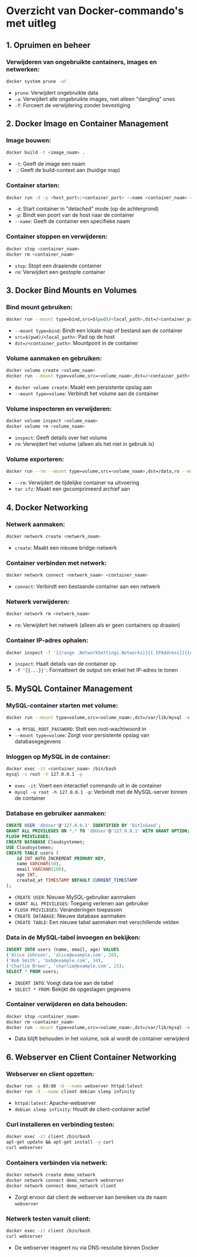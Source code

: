 # Overzicht van Docker-commando's met uitleg

## 1. Opruimen en beheer
### Verwijderen van ongebruikte containers, images en netwerken:
```bash
docker system prune -af
```
* `prune`: Verwijdert ongebruikte data
* `-a`: Verwijdert alle ongebruikte images, niet alleen "dangling" ones
* `-f`: Forceert de verwijdering zonder bevestiging

## 2. Docker Image en Container Management
### Image bouwen:
```bash
docker build -t <image_naam> .
```
* `-t`: Geeft de image een naam
* `.`: Geeft de build-context aan (huidige map)

### Container starten:
```bash
docker run -d -p <host_port>:<container_port> --name <container_naam> <image_naam>
```
* `-d`: Start container in "detached" mode (op de achtergrond)
* `-p`: Bindt een poort van de host naar de container
* `--name`: Geeft de container een specifieke naam

### Container stoppen en verwijderen:
```bash
docker stop <container_naam>
docker rm <container_naam>
```
* `stop`: Stopt een draaiende container
* `rm`: Verwijdert een gestopte container

## 3. Docker Bind Mounts en Volumes
### Bind mount gebruiken:
```bash
docker run --mount type=bind,src=$(pwd)/<local_path>,dst=/<container_path> -d -p <host_port>:<container_port> --name <container_naam> <image_naam>
```
* `--mount type=bind`: Bindt een lokale map of bestand aan de container
* `src=$(pwd)/<local_path>`: Pad op de host
* `dst=/<container_path>`: Mountpoint in de container

### Volume aanmaken en gebruiken:
```bash
docker volume create <volume_naam>
docker run --mount type=volume,src=<volume_naam>,dst=/<container_path> -d -p <host_port>:<container_port> --name <container_naam> <image_naam>
```
* `docker volume create`: Maakt een persistente opslag aan
* `--mount type=volume`: Verbindt het volume aan de container

### Volume inspecteren en verwijderen:
```bash
docker volume inspect <volume_naam>
docker volume rm <volume_naam>
```
* `inspect`: Geeft details over het volume
* `rm`: Verwijdert het volume (alleen als het niet in gebruik is)

### Volume exporteren:
```bash
docker run --rm --mount type=volume,src=<volume_naam>,dst=/data,ro --mount type=bind,src=$(pwd),dst=/backup debian tar cfz /backup/data.tar.gz /data
```
* `--rm`: Verwijdert de tijdelijke container na uitvoering
* `tar cfz`: Maakt een gecomprimeerd archief aan

## 4. Docker Networking
### Netwerk aanmaken:
```bash
docker network create <netwerk_naam>
```
* `create`: Maakt een nieuwe bridge-netwerk

### Container verbinden met netwerk:
```bash
docker network connect <netwerk_naam> <container_naam>
```
* `connect`: Verbindt een bestaande container aan een netwerk

### Netwerk verwijderen:
```bash
docker network rm <netwerk_naam>
```
* `rm`: Verwijdert het netwerk (alleen als er geen containers op draaien)

### Container IP-adres ophalen:
```bash
docker inspect -f '{{range .NetworkSettings.Networks}}{{.IPAddress}}{{end}}' <container_naam>
```
* `inspect`: Haalt details van de container op
* `-f '{{...}}'`: Formatteert de output om enkel het IP-adres te tonen

## 5. MySQL Container Management
### MySQL-container starten met volume:
```bash
docker run --mount type=volume,src=<volume_naam>,dst=/var/lib/mysql -e MYSQL_ROOT_PASSWORD=<wachtwoord> -d --name <container_naam> mysql:latest
```
* `-e MYSQL_ROOT_PASSWORD`: Stelt een root-wachtwoord in
* `--mount type=volume`: Zorgt voor persistente opslag van databasegegevens

### Inloggen op MySQL in de container:
```bash
docker exec -it <container_naam> /bin/bash
mysql -u root -h 127.0.0.1 -p
```
* `exec -it`: Voert een interactief commando uit in de container
* `mysql -u root -h 127.0.0.1 -p`: Verbindt met de MySQL-server binnen de container

### Database en gebruiker aanmaken:
```sql
CREATE USER 'dbUser'@'127.0.0.1' IDENTIFIED BY 'DitIsGoed';
GRANT ALL PRIVILEGES ON *.* TO 'dbUser'@'127.0.0.1' WITH GRANT OPTION;
FLUSH PRIVILEGES;
CREATE DATABASE Cloudsystemen;
USE Cloudsystemen;
CREATE TABLE users (
    id INT AUTO_INCREMENT PRIMARY KEY,
    name VARCHAR(50),
    email VARCHAR(100),
    age INT,
    created_at TIMESTAMP DEFAULT CURRENT_TIMESTAMP
);
```
* `CREATE USER`: Nieuwe MySQL-gebruiker aanmaken
* `GRANT ALL PRIVILEGES`: Toegang verlenen aan gebruiker
* `FLUSH PRIVILEGES`: Veranderingen toepassen
* `CREATE DATABASE`: Nieuwe database aanmaken
* `CREATE TABLE`: Een nieuwe tabel aanmaken met verschillende velden

### Data in de MySQL-tabel invoegen en bekijken:
```sql
INSERT INTO users (name, email, age) VALUES
('Alice Johnson', 'alice@example.com', 28),
('Bob Smith', 'bob@example.com', 34),
('Charlie Brown', 'charlie@example.com', 25);
SELECT * FROM users;
```
* `INSERT INTO`: Voegt data toe aan de tabel
* `SELECT * FROM`: Bekijkt de opgeslagen gegevens

### Container verwijderen en data behouden:
```bash
docker stop <container_naam>
docker rm <container_naam>
docker run --mount type=volume,src=<volume_naam>,dst=/var/lib/mysql -e MYSQL_ROOT_PASSWORD=<wachtwoord> -d --name <container_naam> mysql:latest
```
* Data blijft behouden in het volume, ook al wordt de container verwijderd

## 6. Webserver en Client Container Networking
### Webserver en client opzetten:
```bash
docker run -p 80:80 -d --name webserver httpd:latest
docker run -d --name client debian sleep infinity
```
* `httpd:latest`: Apache-webserver
* `debian sleep infinity`: Houdt de client-container actief

### Curl installeren en verbinding testen:
```bash
docker exec -it client /bin/bash
apt-get update && apt-get install -y curl
curl webserver
```

### Containers verbinden via netwerk:
```bash
docker network create demo_network
docker network connect demo_network webserver
docker network connect demo_network client
```
* Zorgt ervoor dat client de webserver kan bereiken via de naam `webserver`

### Netwerk testen vanuit client:
```bash
docker exec -it client /bin/bash
curl webserver
```
* De webserver reageert nu via DNS-resolutie binnen Docker